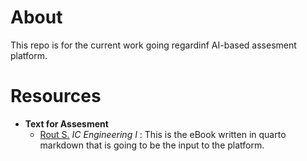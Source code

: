 # About
This repo is for the current work going regardinf AI-based assesment platform.

# Resources
- **Text for Assesment**
  - [Rout S.](https://mixignal-press.github.io/ebook-ice1/) _IC Engineering I_ : This is the eBook written in quarto markdown that is going to be the input to the platform.
